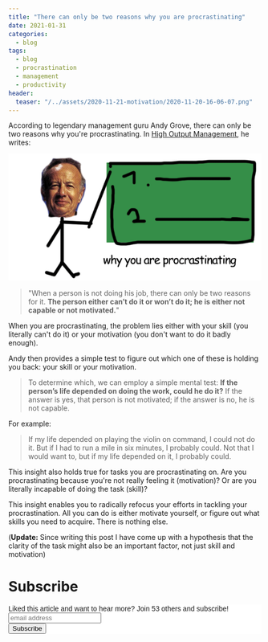 ```yaml
---
title: "There can only be two reasons why you are procrastinating"
date: 2021-01-31
categories:
  - blog
tags:
  - blog
  - procrastination
  - management 
  - productivity 
header:
  teaser: "/../assets/2020-11-21-motivation/2020-11-20-16-06-07.png"
---
```


According to legendary management guru Andy Grove, there can only be two
reasons why you're procrastinating. In [High Output Management](https://www.amazon.com/High-Output-Management-Andrew-Grove/dp/0679762884),
he writes:

![](/../assets/2020-11-21-motivation/2020-11-20-16-06-11.png)


>"When a person is not doing his job, there can only be two reasons for it.
**The person either can’t do it or won’t do it; he is either not capable or
not motivated.**"

When you are procrastinating, the problem lies either with your skill (you literally can't do
it) or your motivation (you don't want to do it badly enough).

Andy then provides a simple test to figure out which one of these is holding
you back: your skill or your motivation.

>To determine which, we can employ a simple mental test: **If the person’s
life depended on doing the work, could he do it?** If the answer is yes, that
person is not motivated; if the answer is no, he is not capable. 

For example:

>If my life depended on playing the violin on command, I could not do it. But
if I had to run a mile in six minutes, I probably could. Not that I would
want to, but if my life depended on it, I probably could.

This insight also holds true for tasks you are procrastinating on. Are you
procrastinating because you're not really feeling it (motivation)? Or are you
literally incapable of doing the task (skill)?

This insight enables you to radically refocus your efforts in tackling your
procrastination. All you can do is either motivate yourself, or figure out
what skills you need to acquire. There is nothing else.

(**Update:** Since writing this post I have come up with a hypothesis that
the clarity of the task might also be an important factor, not just skill and
motivation)

# Subscribe 

<!-- Begin Mailchimp Signup Form -->
<link href="//cdn-images.mailchimp.com/embedcode/horizontal-slim-10_7.css" rel="stylesheet" type="text/css">
<style type="text/css">
  #mc_embed_signup{background:#fff; clear:left; font:14px Helvetica,Arial,sans-serif; width:100%;}
  /* Add your own Mailchimp form style overrides in your site stylesheet or in this style block.
     We recommend moving this block and the preceding CSS link to the HEAD of your HTML file. */
</style>
<div id="mc_embed_signup">
<form action="https://gmail.us3.list-manage.com/subscribe/post?u=92fe86c389878585bc87837e8&amp;id=50543deff9" method="post" id="mc-embedded-subscribe-form" name="mc-embedded-subscribe-form" class="validate" target="_blank" novalidate>
    <div id="mc_embed_signup_scroll">
  <label for="mce-EMAIL">Liked this article and want to hear more? Join 53 others and subscribe!</label>
  <input type="email" value="" name="EMAIL" class="email" id="mce-EMAIL" placeholder="email address" required>
    <!-- real people should not fill this in and expect good things - do not remove this or risk form bot signups-->
    <div style="position: absolute; left: -5000px;" aria-hidden="true"><input type="text" name="b_92fe86c389878585bc87837e8_50543deff9" tabindex="-1" value=""></div>
    <div class="clear"><input type="submit" value="Subscribe" name="subscribe" id="mc-embedded-subscribe" class="button"></div>
    </div>
</form>
</div>
<!--End mc_embed_signup-->
